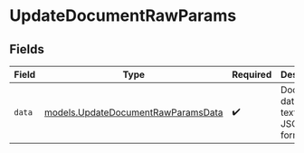 # UpdateDocumentRawParams


## Fields

| Field                                                                          | Type                                                                           | Required                                                                       | Description                                                                    |
| ------------------------------------------------------------------------------ | ------------------------------------------------------------------------------ | ------------------------------------------------------------------------------ | ------------------------------------------------------------------------------ |
| `data`                                                                         | [models.UpdateDocumentRawParamsData](../models/updatedocumentrawparamsdata.md) | :heavy_check_mark:                                                             | Document data in a text or JSON format.                                        |
